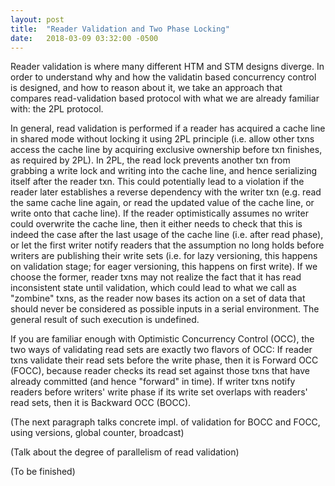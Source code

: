 ```yaml
---
layout: post
title:  "Reader Validation and Two Phase Locking"
date:   2018-03-09 03:32:00 -0500
---
```


Reader validation is where many different HTM and STM designs diverge. In order to understand why and how the 
validatin based concurrency control is designed, and how to reason about it, we take an approach that compares
read-validation based protocol with what we are already familiar with: the 2PL protocol.

In general, read validation is performed if a reader has acquired a cache line in shared mode without locking it using 2PL
principle (i.e. allow other txns access the cache line by acquiring exclusive ownership before txn finishes, as required by
2PL). In 2PL, the read lock prevents another txn from grabbing a write lock and writing into the cache line, and hence 
serializing itself after the reader txn. This could potentially lead to a violation if the reader later establishes a reverse 
dependency with the writer txn (e.g. read the same cache line again, or read the updated value of the cache line, or write
onto that cache line). If the reader optimistically assumes no writer could overwrite the cache line, then it either 
needs to check that this is indeed the case after the last usage of the cache line (i.e. after read phase), or 
let the first writer notify readers that the assumption no long holds before writers are publishing their write sets 
(i.e. for lazy versioning, this happens on validation stage; for eager versioning, this happens on first write). If we choose 
the former, reader txns may not realize the fact that it has read inconsistent state until validation, which could 
lead to what we call as "zombine" txns, as the reader now bases its action on a set of data that should never
be considered as possible inputs in a serial environment. The general result of such execution is undefined.

If you are familiar enough with Optimistic Concurrency Control (OCC), the two ways of validating read sets are exactly
two flavors of OCC: If reader txns validate their read sets before the write phase, then it is Forward OCC (FOCC), because reader 
checks its read set against those txns that have already committed (and hence "forward" in time). If writer txns 
notify readers before writers' write phase if its write set overlaps with readers' read sets, then it is Backward OCC (BOCC).

(The next paragraph talks concrete impl. of validation for BOCC and FOCC, using versions, global counter, broadcast)

(Talk about the degree of parallelism of read validation)

(To be finished)